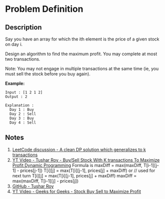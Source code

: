 # Problem Definition

## Description

Say you have an array for which the ith element is the price of a given stock on day i.

Design an algorithm to find the maximum profit. You may complete at most two transactions.

Note: You may not engage in multiple transactions at the same time (ie, you must sell the stock before you buy again).

**Example:**

```plaintext
Input : [1 2 1 2]
Output : 2

Explanation :
  Day 1 : Buy
  Day 2 : Sell
  Day 3 : Buy
  Day 4 : Sell
```

## Notes

1. [LeetCode discussion - A clean DP solution which generalizes to k transactions](https://leetcode.com/problems/best-time-to-buy-and-sell-stock-iii/discuss/39608/A-clean-DP-solution-which-generalizes-to-k-transactions)
1. [YT Video - Tushar Roy - Buy/Sell Stock With K transactions To Maximize Profit Dynamic Programming](https://www.youtube.com/watch?v=oDhu5uGq_ic)
    Formula is
        maxDiff = max(maxDiff, T[i-1][j-1] - prices[j-1])
        T[i][j] = max(T[i][j-1], prices[j] + maxDiff)
    or   // used for next turn
        T[i][j] = max(T[i][j-1], prices[j] + maxDiff)
        maxDiff = max(maxDiff, T[i-1][j] - prices[j])
1. [GitHub - Tushar Roy](https://github.com/mission-peace/interview/blob/master/src/com/interview/dynamic/StockBuySellKTransactions.java)
1. [YT Video - Geeks for Geeks - Stock Buy Sell to Maximize Profit](https://www.youtube.com/watch?v=JaosdXkUWTs)